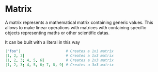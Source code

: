 # Matrix

A matrix represents a mathematical matrix containing generic values. This allows to make linear operations with matrices with
containing specific objects representing maths or other scientific datas.
 
It can be built with a literal in this way

```CoffeeScript
|"foo"|                     # Creates a 1x1 matrix
|1, 2, 3|                   # Creates a 1x3 matrix
|1, 2, 3; 4, 5, 6|          # Creates a 2x3 matrix
|1, 2, 3; 4, 5, 6; 7, 8, 9| # Creates a 3x3 matrix
```
